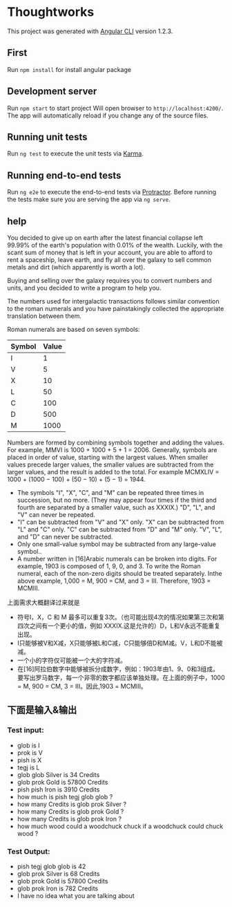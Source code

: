 # Thoughtworks

This project was generated with [Angular CLI](https://github.com/angular/angular-cli) version 1.2.3.

## First

Run `npm install` for install angular package

## Development server

Run `npm start`  to start project Will open browser to `http://localhost:4200/`. The app will automatically reload if you change any of the source files.

## Running unit tests

Run `ng test` to execute the unit tests via [Karma](https://karma-runner.github.io).

## Running end-to-end tests

Run `ng e2e` to execute the end-to-end tests via [Protractor](http://www.protractortest.org/).
Before running the tests make sure you are serving the app via `ng serve`.

##  help

You decided to give up on earth after the latest financial collapse left 99.99% of the earth's population with 0.01% of the wealth. Luckily, with the scant sum of money that is left in your account, you are able to afford to rent a spaceship, leave earth, and fly all over the galaxy to sell common metals and dirt (which apparently is worth a lot).
 
Buying and selling over the galaxy requires you to convert numbers and units, and you decided to write a program to help you.
 
The numbers used for intergalactic transactions follows similar convention to the roman numerals and you have painstakingly collected the appropriate translation between them.
 
Roman numerals are based on seven symbols:

|   Symbol    | Value |
| :---------- | :--- |
| I |  1 |
| V       |  5 |
| X |  10 |
| L       |  50 |
| C |  100 |
| D       |  500 |
| M |  1000 |

Numbers are formed by combining symbols together and adding the values. For example, MMVI is 1000 + 1000 + 5 + 1 = 2006. Generally, symbols are placed in order of value, starting with the largest values. When smaller values precede larger values, the smaller values are subtracted from the larger values, and the result is added to the total. For example MCMXLIV = 1000 + (1000 − 100) + (50 − 10) + (5 − 1) = 1944.

* The symbols "I", "X", "C", and "M" can be repeated three times in succession, but no more. (They may appear four times if the third and fourth are separated by a smaller value, such as XXXIX.) "D", "L", and "V" can never be repeated.
* "I" can be subtracted from "V" and "X" only. "X" can be subtracted from "L" and "C" only. "C" can be subtracted from "D" and "M" only. "V", "L", and "D" can never be subtracted.
* Only one small-value symbol may be subtracted from any large-value symbol.. 
* A number written in [16]Arabic numerals can be broken into digits. For example, 1903 is composed of 1, 9, 0, and 3. To write the Roman numeral, each of the non-zero digits should be treated separately. Inthe above example, 1,000 = M, 900 = CM, and 3 = III. Therefore, 1903 = MCMIII. 



上面需求大概翻译过来就是
* 符号I，X，C 和 M 最多可以重复3次。（也可能出现4次的情况如果第三次和第四次之间有一个更小的值，例如 XXXIX.这是允许的）D，L和V永远不能重复出现。
* I只能够被V和X减，X只能够被L和C减，C只能够倍D和M减。V，L和D不能被减。
* 一个小的字符仅可能被一个大的字符减。
* 在[16]阿拉伯数字中能够被拆分成数字，例如：1903年由1、9、0和3组成。要写出罗马数字，每一个非零的数字都应该单独处理。在上面的例子中，1000 = M, 900 = CM, 3 = III。因此,1903 = MCMIII。

## 下面是输入&输出
### Test input:
* glob is I
* prok is V
* pish is X
* tegj is L
* glob glob Silver is 34 Credits
* glob prok Gold is 57800 Credits
* pish pish Iron is 3910 Credits
* how much is pish tegj glob glob ?
* how many Credits is glob prok Silver ?
* how many Credits is glob prok Gold ?
* how many Credits is glob prok Iron ?
* how much wood could a woodchuck chuck if a woodchuck could chuck wood ?

### Test Output:
* pish tegj glob glob is 42
* glob prok Silver is 68 Credits
* glob prok Gold is 57800 Credits
* glob prok Iron is 782 Credits
* I have no idea what you are talking about
